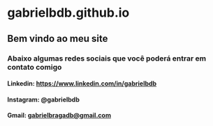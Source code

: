 # gabrielbdb.github.io

## Bem vindo ao meu site

### Abaixo algumas redes sociais que você poderá entrar em contato comigo

#### Linkedin: https://www.linkedin.com/in/gabrielbdb
#### Instagram: @gabrielbdb
#### Gmail: gabrielbragadb@gmail.com